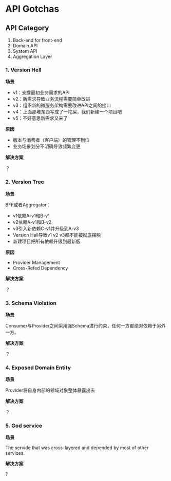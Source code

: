# API Gotchas

## API Category

1. Back-end for front-end
2. Domain API
3. System API
4. Aggregation Layer

### 1. Version Hell

**场景**

  - v1：支撑最初业务需求的API
  - v2：新需求导致业务流程需要简单改进
  - v3：组织新的微服务架构需要改进API之间的接口
  - v4：上面那堆东西写成了一坨屎，我们新建一个项目吧
  - v5：不好意思新需求又来了

**原因**

  - 版本与消费者（客户端）的管理不到位
  - 业务场景划分不明确导致频繁变更

**解决方案**

？

### 2. Version Tree

**场景**

BFF或者Aggregator：
  - v1依赖A-v1和B-v1
  - v2依赖A-v1和B-v2
  - v3引入新依赖C-v1并升级到A-v3
  - Version Hell导致v1 v2 v3都不能被彻底摆脱
  - 新建项目把所有依赖升级到最新版

**原因**

  - Provider Management
  - Cross-Refed Dependency

**解决方案**

？

### 3. Schema Violation

**场景**

Consumer与Provider之间采用强Schema进行约束，任何一方都绝对依赖于另外一方。

**解决方案**

？

### 4. Exposed Domain Entity

**场景**

Provider将自身内部的领域对象整体暴露出去

**解决方案**

？
### 5. God service

**场景**

The servide that was cross-layered and depended by most of other services.

**解决方案**

?